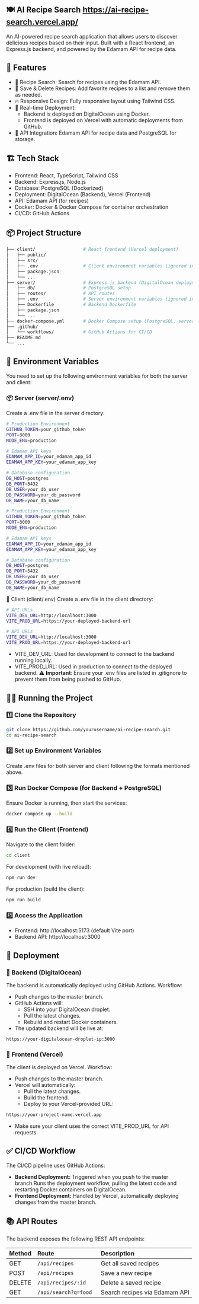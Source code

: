 
## 🍽️ AI Recipe Search https://ai-recipe-search.vercel.app/
An AI-powered recipe search application that allows users to discover delicious recipes based on their input. Built with a React frontend, an Express.js backend, and powered by the Edamam API for recipe data. 

## 🚀 Features
- 🌿 Recipe Search: Search for recipes using the Edamam API.
- 📄 Save & Delete Recipes: Add favorite recipes to a list and remove them as needed.
- 🔥 Responsive Design: Fully responsive layout using Tailwind CSS.
- 🔗 Real-time Deployment:
  - Backend is deployed on DigitalOcean using Docker.
  - Frontend is deployed on Vercel with automatic deployments from GitHub.
- 📡 API Integration: Edamam API for recipe data and PostgreSQL for storage.
## 🏗️ Tech Stack
- Frontend: React, TypeScript, Tailwind CSS
- Backend: Express.js, Node.js
- Database: PostgreSQL (Dockerized)
- Deployment: DigitalOcean (Backend), Vercel (Frontend)
- API: Edamam API (for recipes)
- Docker: Docker & Docker Compose for container orchestration
- CI/CD: GitHub Actions
## 📦 Project Structure
```bash
├── client/                  # React frontend (Vercel deployment)
│   ├── public/
│   ├── src/
│   ├── .env                 # Client environment variables (ignored in .gitignore)
│   ├── package.json
│   └── ...
├── server/                  # Express.js backend (DigitalOcean deployment)
│   ├── db/                  # PostgreSQL setup
│   ├── routes/              # API routes
│   ├── .env                 # Server environment variables (ignored in .gitignore)
│   ├── Dockerfile           # Backend Dockerfile
│   ├── package.json
│   └── ...
├── docker-compose.yml       # Docker Compose setup (PostgreSQL, server)
├── .github/
│   └── workflows/           # GitHub Actions for CI/CD
├── README.md
└── ...
```
## 🌿 Environment Variables
You need to set up the following environment variables for both the server and client:

### 📦 Server (server/.env)
Create a .env file in the server directory:
```bash
# Production Environment
GITHUB_TOKEN=your_github_token
PORT=3000
NODE_ENV=production

# Edamam API keys
EDAMAM_APP_ID=your_edamam_app_id
EDAMAM_APP_KEY=your_edamam_app_key

# Database configuration
DB_HOST=postgres
DB_PORT=5432
DB_USER=your_db_user
DB_PASSWORD=your_db_password
DB_NAME=your_db_name

# Production Environment
GITHUB_TOKEN=your_github_token
PORT=3000
NODE_ENV=production

# Edamam API keys
EDAMAM_APP_ID=your_edamam_app_id
EDAMAM_APP_KEY=your_edamam_app_key

# Database configuration
DB_HOST=postgres
DB_PORT=5432
DB_USER=your_db_user
DB_PASSWORD=your_db_password
DB_NAME=your_db_name
```
🎨 Client (client/.env)
Create a .env file in the client directory:
```bash
# API URLs
VITE_DEV_URL=http://localhost:3000
VITE_PROD_URL=https://your-deployed-backend-url

# API URLs
VITE_DEV_URL=http://localhost:3000
VITE_PROD_URL=https://your-deployed-backend-url
```
- VITE_DEV_URL: Used for development to connect to the backend running locally.
- VITE_PROD_URL: Used in production to connect to the deployed backend.
⚠️ **Important**: Ensure your .env files are listed in .gitignore to prevent them from being pushed to GitHub.

## 🏃‍♂️ Running the Project
### 1️⃣ Clone the Repository
```bash
git clone https://github.com/yourusername/ai-recipe-search.git
cd ai-recipe-search
```
### 2️⃣ Set up Environment Variables
Create .env files for both server and client following the formats mentioned above.

### 3️⃣ Run Docker Compose (for Backend + PostgreSQL)
Ensure Docker is running, then start the services:
```bash
docker compose up --build
```
### 4️⃣ Run the Client (Frontend)
Navigate to the client folder:

```bash
cd client
```
For development (with live reload):
```bash
npm run dev
```
For production (build the client):
```bash
npm run build
```
### 5️⃣ Access the Application
- Frontend: http://localhost:5173 (default Vite port)
- Backend API: http://localhost:3000
## 🚀 Deployment
### 📡 Backend (DigitalOcean)
The backend is automatically deployed using GitHub Actions.
Workflow:
- Push changes to the master branch.
- GitHub Actions will:
    - SSH into your DigitalOcean droplet.
    - Pull the latest changes.
    - Rebuild and restart Docker containers.
- The updated backend will be live at:
```bash
https://your-digitalocean-droplet-ip:3000
```
### 🎨 Frontend (Vercel)
The client is deployed on Vercel.
Workflow:

- Push changes to the master branch.
- Vercel will automatically:
    - Pull the latest changes.
    - Build the frontend.
    - Deploy to your Vercel-provided URL:
```bash
https://your-project-name.vercel.app
```
- Make sure your client uses the correct VITE_PROD_URL for API requests.
## ✅ CI/CD Workflow
The CI/CD pipeline uses GitHub Actions:

- **Backend Deployment:**
  Triggered when you push to the master branch.Runs the deployment workflow, pulling the latest code and restarting Docker containers on DigitalOcean.
- **Frontend Deployment:**
  Handled by Vercel, automatically deploying changes from the master branch.
## 📚 API Routes
The backend exposes the following REST API endpoints:



| Method | Route  | Description                |
| :-------- | :------- | :------------------------- |
|  GET | `/api/recipes` | Get all saved recipes |
|  POST  | `/api/recipes` | Save a new recipe |
|  DELETE | `/api/recipes/:id	` | Delete a saved recipe |
| GET | `/api/search?q=food	` | Search recipes via Edamam API


 

